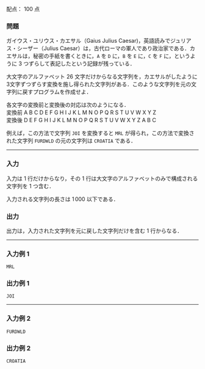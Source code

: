 配点： $100$ 点

### 問題
ガイウス・ユリウス・カエサル（Gaius Julius Caesar)，英語読みでジュリアス・シーザー（Julius Caesar）は，古代ローマの軍人であり政治家である．カエサルは，秘密の手紙を書くときに，`A` を `D` に，`B` を `E` に，`C` を `F` に，というように $3$ つずらして表記したという記録が残っている．

大文字のアルファベット $26$ 文字だけからなる文字列を，カエサルがしたように3文字ずつずらす変換を施し得られた文字列がある．このような文字列を元の文字列に戻すプログラムを作成せよ．

各文字の変換前と変換後の対応は次のようになる．  
変換前    A B C D E F G H I J K L M N O P Q R S T U V W X Y Z  
変換後    D E F G H I J K L M N O P Q R S T U V W X Y Z A B C

例えば，この方法で文字列 `JOI` を変換すると `MRL` が得られ，この方法で変換された文字列 `FURDWLD` の元の文字列は `CROATIA` である．

---

### 入力
入力は $1$ 行だけからなり，その $1$ 行は大文字のアルファベットのみで構成される文字列を $1$ つ含む．

入力される文字列の長さは $1\,000$ 以下である．

### 出力
出力は，入力された文字列を元に戻した文字列だけを含む $1$ 行からなる．

---

### 入力例 1
~~~
MRL
~~~

### 出力例 1
~~~
JOI
~~~

---

### 入力例 2
~~~
FURDWLD
~~~

### 出力例 2
~~~
CROATIA
~~~
